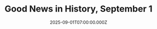 ---
title: "Good News in History, September 1"
date: 2025-09-01T07:00:00.000Z
category: Human Kindness
externalLink: "https://www.goodnewsnetwork.org/events060901/"
image: ""
excerpt: "880 years ago today, Ibn Jubayir was born in Moorish Spain. This pilgrim and talented writer went on the Hajj to Mecca in 1183, and penned a valuable, beautiful, first-hand account of the places and people he saw, which included the Crusader states of Acre and the island of Sicily as controlled by the Norman […] The post Good News…"
---
